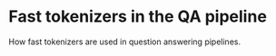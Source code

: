 # Fast tokenizers in the QA pipeline

How fast tokenizers are used in question answering pipelines.
